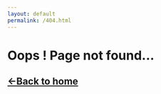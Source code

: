 ```yaml
---
layout: default
permalink: /404.html
---
```


# Oops ! Page not found...

## [&#x2190;Back to home](../)
